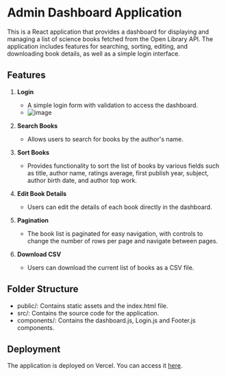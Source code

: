 # Admin Dashboard Application

This is a React application that provides a dashboard for displaying and managing a list of science books fetched from the Open Library API. The application includes features for searching, sorting, editing, and downloading book details, as well as a simple login interface.

## Features

1. **Login**
   - A simple login form with validation to access the dashboard.
   - ![image](https://github.com/devkmaan/book-dashboard/assets/140909236/f5ab92d3-1b8c-47c1-85c4-900c8b2d8e70)

2. **Search Books**
   - Allows users to search for books by the author's name.
3. **Sort Books**
   - Provides functionality to sort the list of books by various fields such as title, author name, ratings average, first publish year, subject, author birth date, and author top work.
4. **Edit Book Details**
   - Users can edit the details of each book directly in the dashboard.
5. **Pagination**
   - The book list is paginated for easy navigation, with controls to change the number of rows per page and navigate between pages.
6. **Download CSV**
   - Users can download the current list of books as a CSV file.

## Folder Structure

- public/: Contains static assets and the index.html file.
- src/: Contains the source code for the application.
- components/: Contains the dashboard.js, Login.js and Footer.js components.

## Deployment
The application is deployed on Vercel. You can access it [here](https://nua-assignment-dev.vercel.app/).


